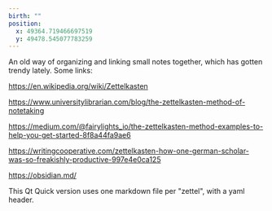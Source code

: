 ```yaml
---
birth: ""
position:
  x: 49364.719466697519
  y: 49478.545077783259
---
```

An old way of organizing and linking small notes together, which has gotten
trendy lately.  Some links:

<https://en.wikipedia.org/wiki/Zettelkasten>

<https://www.universitylibrarian.com/blog/the-zettelkasten-method-of-notetaking>

<https://medium.com/@fairylights_io/the-zettelkasten-method-examples-to-help-you-get-started-8f8a44fa9ae6>

<https://writingcooperative.com/zettelkasten-how-one-german-scholar-was-so-freakishly-productive-997e4e0ca125>

<https://obsidian.md/>

This Qt Quick version uses one markdown file per "zettel", with a yaml header.


